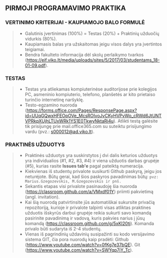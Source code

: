 ## PIRMOJI PROGRAMAVIMO PRAKTIKA
### VERTINIMO KRITERIJAI - KAUPIAMOJO BALO FORMULĖ 
> - Galutinis įvertinimas (100%) = Testas (20%) + Praktinių užduočių vidurkis (80%). 
> - Kaupiamasis balas yra užskaitomas jeigu visos dalys yra įvertintos teigiamai.
> - Bendra fakulteto informacija dėl skolų perlaikymo tvarkos (https://eif.viko.lt/media/uploads/sites/5/2017/03/studentams_18-01-09.pdf).
### TESTAS
> - Testas yra atliekamas kompiuterinėse auditorijose prie kolegijos PC, asmeninio kompiuterio, telefono, planšetės ar kito prietaiso turinčio internetinę naršyklę.
> - Testo-egzamino nuoroda (https://forms.office.com/Pages/ResponsePage.aspx?id=UUqGQwxHFEOpOVe_McsROIvoJvCKyHVPvWo_cRWd6JtUNTVPRkpXUjhLTUxWRk1YS1E0TkwyNktaRi4u). Atlikti testą galėsite tik prisijungę prie mail.office365.com su suteiktu prisijungimo vardu (pvz.: s000012@ad.viko.lt).
### PRAKTINĖS UŽDUOTYS
> - Praktinės užduotys yra suskirstytos į dvi dalis keturios užduotys yra individualios (#1, #2, #3, #4) ir viena užduotis darbas grupėje (#5), kurias rasite **Issues tab'e** pagal pateiktą numeracija.
> - Kiekvienas iš studentų privalote susikurti Github paskyrą, jeigu jos neturėjote. Būtų gerai, kad šios paskyros pavadinimas būtų:
`pvz: Marius.Gzegozevskis, M.Gzegozevskis ir pnš.`
> - Sekantis etapas visi privalote pasinaudoję šia nuoroda (https://classroom.github.com/a/VMxdf01Y) priimti pakvietimą (angl. invitation).
> - Kai šią nuorodą patvirtinsite jūs automatiškai sukursite privačią repozitoriją, kurioje ir privalote talpinti visas atliktas praktines užduotis išskyrūs darbui grupėje reikia sukurti savo komandą pasirinite pavadinimą ir vadovą, kuris pakvies narius į jūsų komandą (https://classroom.github.com/g/5xKI20tj).
> Komanda privalo būti sudaryta iš 2-4 studentų.
> - Vienas iš pagrindinių uždavinių susipažinti su kodo versijavimo sistema GIT, čia pora nuorodų kaip pradėti:
> Github (https://www.youtube.com/watch?v=0fKg7e37bQE).
> Git (https://www.youtube.com/watch?v=SWYqp7iY_Tc).

